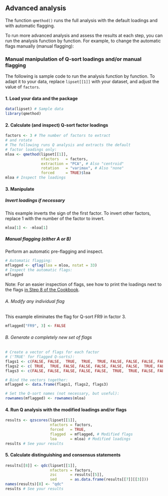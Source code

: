 ## Advanced analysis

The function `qmethod()` runs the full analysis with the default loadings and with automatic flagging.

To run more advanced analysis and assess the results at each step, you can run the analysis function by function. For example, to change the automatic flags manually (manual flagging):

### Manual manipulation of Q-sort loadings and/or manual flagging
The following is sample code to run the analysis function by function. To adapt it to your data, replace `lipset[[1]]` with your dataset, and adjust the value of `factors`.
#### 1. Load your data and the package
```r
data(lipset) # Sample data
library(qmethod)
```
#### 2. Calculate (and inspect) Q-sort factor loadings
```r
factors <- 3 # The number of factors to extract 
# and rotate
# The following runs Q analysis and extracts the default
# factor loadings only:
mloa <- qmethod(lipset[[1]], 
                nfactors   = factors,
                extraction = "PCA", # Also "centroid"
                rotation   = "varimax", # Also "none"
                forced     = TRUE)$loa
mloa # Inspect the loadings
```
#### 3. Manipulate

##### Invert loadings if necessary

This example inverts the sign of the first factor. To invert other factors, replace 1 with the number of the factor to invert.

```r
mloa[1] <- -mloa[1]
```

##### Manual flagging (either A or B)

Perform an automatic pre-flagging and inspect. 

```r
# Automatic flagging:
mflagged <- qflag(loa = mloa, nstat = 33) 
# Inspect the automatic flags:
mflagged 
```
Note: For an easier inspection of flags, see how to print the loadings next to the flags [in Step 8 of the Cookbook](http://aiorazabala.github.io/qmethod/Cookbook#8-explore-the-factor-loadings).

###### A. Modify any individual flag

This example eliminates the flag for Q-sort FR9 in factor 3.

```r
mflagged["FR9", 3] <- FALSE
```

###### B. Generate a completely new set of flags
```r
# Create a vector of flags for each factor
# ('TRUE' for flagged Q-sorts):
flags1 <- c(FALSE, FALSE,  TRUE,  TRUE,  TRUE, FALSE, FALSE, FALSE, FALSE)
flags2 <- c( TRUE,  TRUE, FALSE, FALSE, FALSE, FALSE, FALSE,  TRUE, FALSE)
flags3 <- c(FALSE, FALSE, FALSE, FALSE, FALSE,  TRUE,  TRUE, FALSE, FALSE)

# Bind the vectors together:
mflagged <- data.frame(flags1, flags2, flags3)

# Set the Q-sort names (not necessary, but useful):
rownames(mflagged) <- rownames(mloa)
```
#### 4. Run Q analysis with the modified loadings and/or flags
```r
results <- qzscores(lipset[[1]], 
                    nfactors = factors, 
                    forced   = TRUE,
                    flagged  = mflagged, # Modified flags
                    loa      = mloa) # Modified loadings
results # See your results
```

#### 5. Calculate distinguishing and consensus statements
```r
results[[8]] <- qdc(lipset[[1]], 
                    nfactors = factors, 
                    zsc      = results[[5]], 
                    sed      = as.data.frame(results[[7]][[3]]))
names(results)[8] <- "qdc"
results # See your results
```

